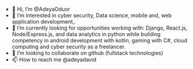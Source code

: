 - 👋 Hi, I’m @AdeyaOduor
- 👀 I’m interested in cyber security, Data science, mobile and, web application development,.
- 🌱 I’m currently looking for opportunities working with: Django, React.js, Node/Express.js, and data analytics in python while building competency in android development with kotlin, gaming with C#, cloud computing and cyber security as a freelancer.
- 💞️ I’m looking to collaborate on github (fullstack technologies)
- 📫 How to reach me @adeyadavid

<!---
AdeyaOduor/AdeyaOduor is a ✨ special ✨ repository because its `README.md` (this file) appears on your GitHub profile.
You can click the Preview link to take a look at your changes.
--->
